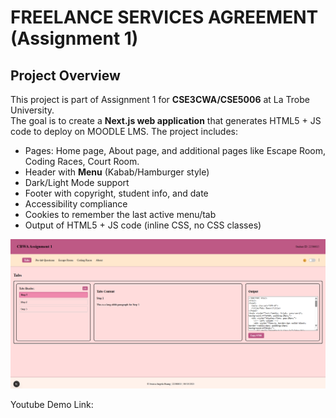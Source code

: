 # FREELANCE SERVICES AGREEMENT (Assignment 1)

## Project Overview

This project is part of Assignment 1 for **CSE3CWA/CSE5006** at La Trobe University.  
The goal is to create a **Next.js web application** that generates HTML5 + JS code to deploy on MOODLE LMS. The project includes:

- Pages: Home page, About page, and additional pages like Escape Room, Coding Races, Court Room.
- Header with **Menu** (Kabab/Hamburger style)
- Dark/Light Mode support
- Footer with copyright, student info, and date
- Accessibility compliance
- Cookies to remember the last active menu/tab
- Output of HTML5 + JS code (inline CSS, no CSS classes)

![Homepage Screenshot](assets\Img1.png)

Youtube Demo Link:
